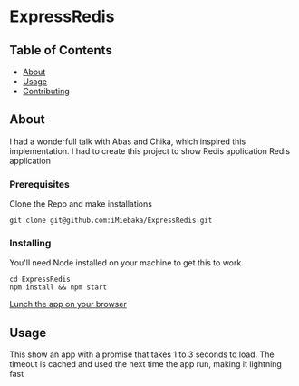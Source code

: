 # ExpressRedis

## Table of Contents

- [About](#about)
- [Usage](#usage)
- [Contributing](../CONTRIBUTING.md)

## About <a name = "about"></a>

I had a wonderfull talk with Abas and Chika, which inspired this implementation. I had to create this project to show Redis application Redis application


### Prerequisites
Clone the Repo and make installations

```
git clone git@github.com:iMiebaka/ExpressRedis.git
```

### Installing
You'll need Node installed on your machine to get this to work


```
cd ExpressRedis
npm install && npm start
```
[Lunch the app on your browser](http://localhost:3001) 


## Usage <a name = "usage"></a>
This show an app with a promise that takes 1 to 3 seconds to load.
The timeout is cached and used the next time the app run, making it lightning fast

